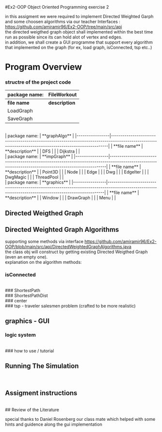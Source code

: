 #Ex2-OOP
Object Oriented Programming exercise 2

in this assigment we were required to implement Directed Weighted Garph and some choosen algorithms via our teacher Interfaces : https://github.com/amiramir96/Ex2-OOP/tree/main/src/api <br> 
the directed weigthed graph object shall implemented within the best time run as possible since its can hold alot of vertex and edges. <br>
in addition, we shall create a GUI programme that support every algorithm that implemented on the graph (for ex, load graph, isConnected, tsp etc..) <br>

# Program Overview
### structre of the project code
|   package name: |                                                     **FileWorkout**                                                                                      |
|-----------------|----------------------------------------------------------------------------------------------------------------------------------------------------------|
| **file name**   |      **description**                                                                                                                                     |   
| LoadGraph       |                                                                                                                                                          |
|    SaveGraph    |                                                                                                                                                          |
 
 <br>
|   package name: |                                                     **graphAlgo**                                                                                      |
|-----------------|----------------------------------------------------------------------------------------------------------------------------------------------------------|
| **file name**   |      **description**                                                                                                                                     |   
| DFS             |                                                                                                                                                          |
|    Dijkstra     |                                                                                                                                                          |
<br>
|   package name: |                                                     **impGraph**                                                                                      |
|-----------------|----------------------------------------------------------------------------------------------------------------------------------------------------------|
| **file name**   |      **description**                                                                                                                                     |   
| Point3D         |                                                                                                                                                          |
|    Node         |                                                                                                                                                          |
|    Edge         |                                                                                                                                                          |
|    Dwg          |                                                                                                                                                          |
|    EdgeIter     |                                                                                                                                                          |
|    DwgMagic     |                                                                                                                                                          |
|    ThreadPool   |                                                                                                                                                          |
<br>
|   package name: |                                                     **graphics**                                                                                         |
|-----------------|----------------------------------------------------------------------------------------------------------------------------------------------------------|
| **file name**   |      **description**                                                                                                                                     |   
|       Window    |                                                                                                                                                          |
|    DrawGraph    |                                                                                                                                                          |
|    Menu         |                                                                                                                                                          |


## Directed Weigthed Graph

## Directed Weighted Graph Algorithms
supporting some methods via interface https://github.com/amiramir96/Ex2-OOP/blob/main/src/api/DirectedWeightedGraphAlgorithms.java <br>
the class obj will construct by getting existing Directed Weigthed Graph (even an empty one). <br>
explanation on the algorithm methods:<br>
### isConnected

<br>
### ShortestPath

<br>
### ShortestPathDist

<br>
### center

<br>
### tsp - traveler salesmen problem (crafted to be more realistic)

<br>

## graphics - GUI 
### logic system

<br>
### how to use / tutorial

<br>


## Running The Simulation


<br>

## Assigment instructions

<br>
## Review of the Literature



<br>

special thanks to Daniel Rosenberg our class mate which helped with some hints and guidence along the gui implementation
